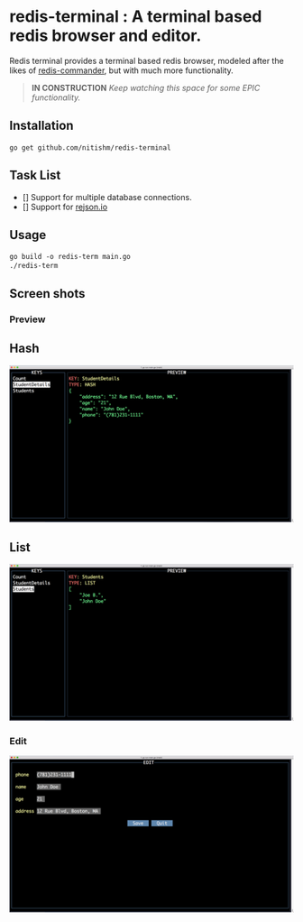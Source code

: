 # redis-terminal : A terminal based redis browser and editor.
Redis terminal provides a terminal based redis browser, modeled after the likes of [redis-commander](http://joeferner.github.io/redis-commander/), but with much more functionality.

> **IN CONSTRUCTION**
> *Keep watching this space for some EPIC functionality.*

## Installation
	go get github.com/nitishm/redis-terminal

## Task List
- [] Support for multiple database connections.
- [] Support for [rejson.io](https://oss.redislabs.com/rejson/)

## Usage
```
go build -o redis-term main.go
./redis-term
``` 
## Screen shots
### Preview
Hash
---
![alt text](https://github.com/nitishm/redis-terminal/blob/master/docs/hash.png)

List
---
![alt text](https://github.com/nitishm/redis-terminal/blob/master/docs/list.png)

### Edit
![alt text](https://github.com/nitishm/redis-terminal/blob/master/docs/edit.png)